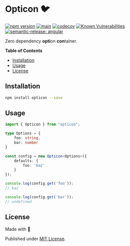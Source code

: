 # Opticon 🐦

[![npm version](https://badge.fury.io/js/opticon.svg)](https://badge.fury.io/js/opticon)
[![main](https://github.com/tada5hi/opticon/actions/workflows/main.yml/badge.svg)](https://github.com/tada5hi/opticon/actions/workflows/main.yml)
[![codecov](https://codecov.io/gh/tada5hi/opticon/branch/master/graph/badge.svg?token=0VL41WO0CG)](https://codecov.io/gh/tada5hi/opticon)
[![Known Vulnerabilities](https://snyk.io/test/github/Tada5hi/opticon/badge.svg?targetFile=package.json)](https://snyk.io/test/github/Tada5hi/opticon?targetFile=package.json)
[![semantic-release: angular](https://img.shields.io/badge/semantic--release-angular-e10079?logo=semantic-release)](https://github.com/semantic-release/semantic-release)

Zero dependency **opti**on **con**tainer.

**Table of Contents**

- [Installation](#installation)
- [Usage](#usage)
- [License](#license)

## Installation

```bash
npm install opticon --save
```

## Usage

```typescript
import { Opticon } from "opticon";

type Options = {
    foo: string,
    bar: number
}

const config = new Opticon<Options>({
    defaults: {
        foo: 'baz'
    }
});

console.log(config.get('foo'));
// baz

console.log(config.get('bar'));
// undefined
```

## License

Made with 💚

Published under [MIT License](./LICENSE).
